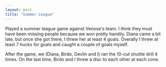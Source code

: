 ```yaml
---
layout: post
title: "Summer League"
---
```


Played a summer league game against Venose's team. I think they must have been missing people because we won pretty handily. Diana came a bit late, but once she got there, I threw her at least 4 goals. Overally I threw at least 7 hucks for goals and caught a couple of goals myself. 

After the game, we (Diana, Birdo, Devlin and I) ran the 10-cut shuttle drill 4 times. On the last time, Birdo and I threw a disc to each other at each cone.
